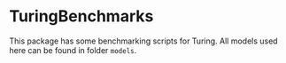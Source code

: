 # TuringBenchmarks 

This package has some benchmarking scripts for Turing. All models used here can be found in folder `models`.
